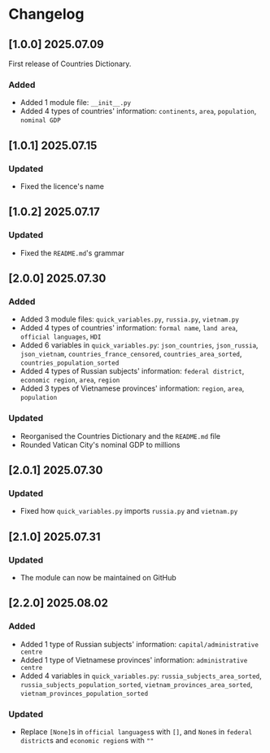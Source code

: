 # Changelog

## [1.0.0] 2025.07.09
First release of Countries Dictionary.

### Added
- Added 1 module file: `__init__.py`
- Added 4 types of countries' information: `continents`, `area`, `population`, `nominal GDP`
## [1.0.1] 2025.07.15
### Updated
- Fixed the licence's name

## [1.0.2] 2025.07.17
### Updated
- Fixed the `README.md`'s grammar

## [2.0.0] 2025.07.30
### Added
- Added 3 module files: `quick_variables.py`, `russia.py`, `vietnam.py`
- Added 4 types of countries' information: `formal name`, `land area`, `official languages`, `HDI`
- Added 6 variables in `quick_variables.py`: `json_countries`, `json_russia`, `json_vietnam`, `countries_france_censored`, `countries_area_sorted`, `countries_population_sorted`
- Added 4 types of Russian subjects' information: `federal district`, `economic region`, `area`, `region`
- Added 3 types of Vietnamese provinces' information: `region`, `area`, `population`

### Updated
- Reorganised the Countries Dictionary and the `README.md` file
- Rounded Vatican City's nominal GDP to millions

## [2.0.1] 2025.07.30
### Updated
- Fixed how `quick_variables.py` imports `russia.py` and `vietnam.py`

## [2.1.0] 2025.07.31
### Updated
- The module can now be maintained on GitHub

## [2.2.0] 2025.08.02
### Added
- Added 1 type of Russian subjects' information: `capital/administrative centre`
- Added 1 type of Vietnamese provinces' information: `administrative centre`
- Added 4 variables in `quick_variables.py`: `russia_subjects_area_sorted`, `russia_subjects_population_sorted`, `vietnam_provinces_area_sorted`, `vietnam_provinces_population_sorted`

### Updated
- Replace `[None]`s in `official languages`s with `[]`, and `None`s in `federal district`s and `economic region`s with `""`